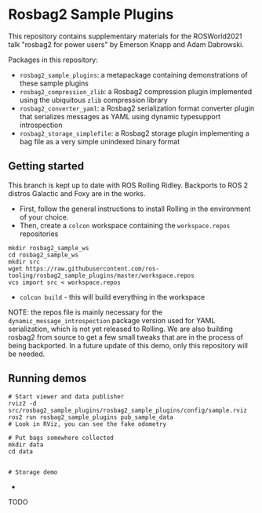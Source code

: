 # Rosbag2 Sample Plugins

This repository contains supplementary materials for the ROSWorld2021 talk "rosbag2 for power users" by Emerson Knapp and Adam Dabrowski.

Packages in this repository:
* `rosbag2_sample_plugins`: a metapackage containing demonstrations of these sample plugins
* `rosbag2_compression_zlib`: a Rosbag2 compression plugin implemented using the ubiquitous `zlib` compression library
* `rosbag2_converter_yaml`: a Rosbag2 serialization format converter plugin that serializes messages as YAML using dynamic typesupport introspection
* `rosbag2_storage_simplefile`: a Rosbag2 storage plugin implementing a bag file as a very simple unindexed binary format

## Getting started

This branch is kept up to date with ROS Rolling Ridley. Backports to ROS 2 distros Galactic and Foxy are in the works.

* First, follow the general instructions to install Rolling in the environment of your choice.
* Then, create a `colcon` workspace containing the `workspace.repos` repositories

```
mkdir rosbag2_sample_ws
cd rosbag2_sample_ws
mkdir src
wget https://raw.githubusercontent.com/ros-tooling/rosbag2_sample_plugins/master/workspace.repos
vcs import src < workspace.repos
```

* `colcon build` - this will build everything in the workspace


NOTE: the repos file is mainly necessary for the `dynamic_message_introspection` package version used for YAML serialization, which is not yet released to Rolling. We are also building rosbag2 from source to get a few small tweaks that are in the process of being backported. In a future update of this demo, only this repository will be needed.

## Running demos

```
# Start viewer and data publisher
rviz2 -d src/rosbag2_sample_plugins/rosbag2_sample_plugins/config/sample.rviz
ros2 run rosbag2_sample_plugins pub_sample_data
# Look in RViz, you can see the fake odometry

# Put bags somewhere collected
mkdir data
cd data


# Storage demo

```

  *

TODO
